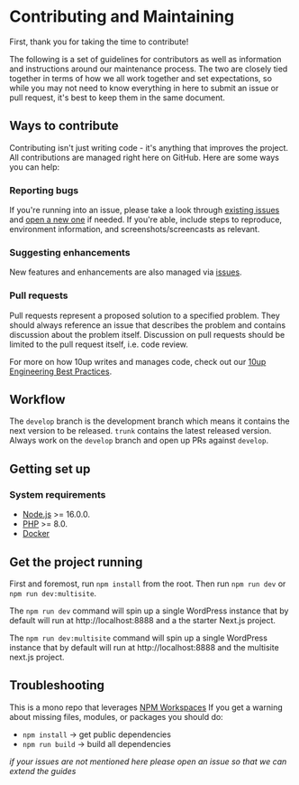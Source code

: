 # Contributing and Maintaining

First, thank you for taking the time to contribute!

The following is a set of guidelines for contributors as well as information and instructions around our maintenance process.  The two are closely tied together in terms of how we all work together and set expectations, so while you may not need to know everything in here to submit an issue or pull request, it's best to keep them in the same document.

## Ways to contribute

Contributing isn't just writing code - it's anything that improves the project.  All contributions are managed right here on GitHub. Here are some ways you can help:

### Reporting bugs

If you're running into an issue, please take a look through [existing issues](https://github.com/10up/headstartwp/issues) and [open a new one](https://github.com/10up/headstartwp/issues/new) if needed.  If you're able, include steps to reproduce, environment information, and screenshots/screencasts as relevant.

### Suggesting enhancements

New features and enhancements are also managed via [issues](https://github.com/10up/headstartwp/issues).

### Pull requests

Pull requests represent a proposed solution to a specified problem.  They should always reference an issue that describes the problem and contains discussion about the problem itself.  Discussion on pull requests should be limited to the pull request itself, i.e. code review.

For more on how 10up writes and manages code, check out our [10up Engineering Best Practices](https://10up.github.io/Engineering-Best-Practices/).

## Workflow

The `develop` branch is the development branch which means it contains the next version to be released. `trunk` contains the latest released version.  Always work on the `develop` branch and open up PRs against `develop`.

## Getting set up

### System requirements

- [Node.js](https://nodejs.org/) >= 16.0.0.
- [PHP](https://www.php.net/) >= 8.0.
- [Docker](https://www.docker.com/)

## Get the project running

First and foremost, run `npm install` from the root. Then run `npm run dev` or `npm run dev:multisite`. 

The `npm run dev` command will spin up a single WordPress instance that by default will run at http://localhost:8888 and a the starter Next.js project.

The `npm run dev:multisite` command will spin up a single WordPress instance that by default will run at http://localhost:8888 and the multisite next.js project.


## Troubleshooting

This is a mono repo that leverages [NPM Workspaces](https://docs.npmjs.com/cli/v7/using-npm/workspaces)
If you get a warning about missing files, modules, or packages you should do:

- `npm install` -> get public dependencies
- `npm run build` -> build all dependencies

_if your issues are not mentioned here please open an issue so that we can extend the guides_
